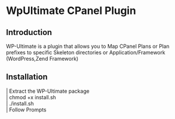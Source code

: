 WpUltimate CPanel Plugin
========================

Introduction
------------
WP-Ultimate is a plugin that allows you to Map CPanel Plans or Plan prefixes to
specific Skeleton directories or Application/Framework (WordPress,Zend Framework)

Installation
------------
| Extract the WP-Ultimate package  
| chmod +x install.sh  
| ./install.sh  
| Follow Prompts  